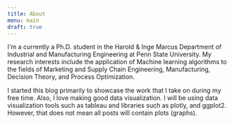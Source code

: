```yaml
---
title: About
menu: main
draft: true
---
```

I'm a currently a Ph.D. student in the Harold & Inge Marcus Department of Industrial and Manufacturing Engineering at Penn State University. My research interests include the application of Machine learning algorithms to the fields of Marketing and Supply Chain Engineering, Manufacturing, Decision Theory, and Process Optimization.

I started this blog primarily to showcase the work that I take on during my free time. Also, I love making good data visualization. I will be using data visualization tools such as tableau and libraries such as plotly, and ggplot2. However, that does not mean all posts will contain plots (graphs).
